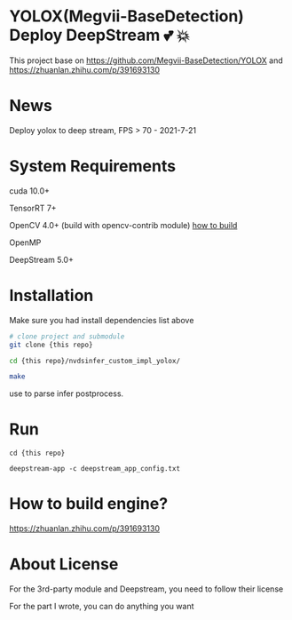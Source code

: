 <!--

 * @Description: YOLOX Deepstream
 * @Author: nanmi
 * @Date: 2021-07-21 16:23:35
 * @LastEditTime: 2021-07-21 16:23:35
 * @LastEditors: nanmi
 * @GitHub:github.com/nanmi
   -->

# YOLOX(Megvii-BaseDetection) Deploy DeepStream :two_hearts: :collision:

This project base on https://github.com/Megvii-BaseDetection/YOLOX  and https://zhuanlan.zhihu.com/p/391693130


# News

Deploy yolox to deep stream, FPS > 70 - 2021-7-21

# System Requirements

cuda 10.0+

TensorRT 7+

OpenCV 4.0+ (build with opencv-contrib module) [how to build](https://gist.github.com/nanmi/c5cc1753ed98d7e3482031fc379a3f3d#%E6%BA%90%E7%A0%81%E7%BC%96%E8%AF%91gpu%E7%89%88opencv)

OpenMP

DeepStream 5.0+

# Installation

Make sure you had install dependencies list above

```bash
# clone project and submodule
git clone {this repo}

cd {this repo}/nvdsinfer_custom_impl_yolox/

make
```

use to parse infer postprocess.

# Run

```shell
cd {this repo}

deepstream-app -c deepstream_app_config.txt
```

# How to build engine?

https://zhuanlan.zhihu.com/p/391693130

# About License

For the 3rd-party module and Deepstream, you need to follow their license

For the part I wrote, you can do anything you want

